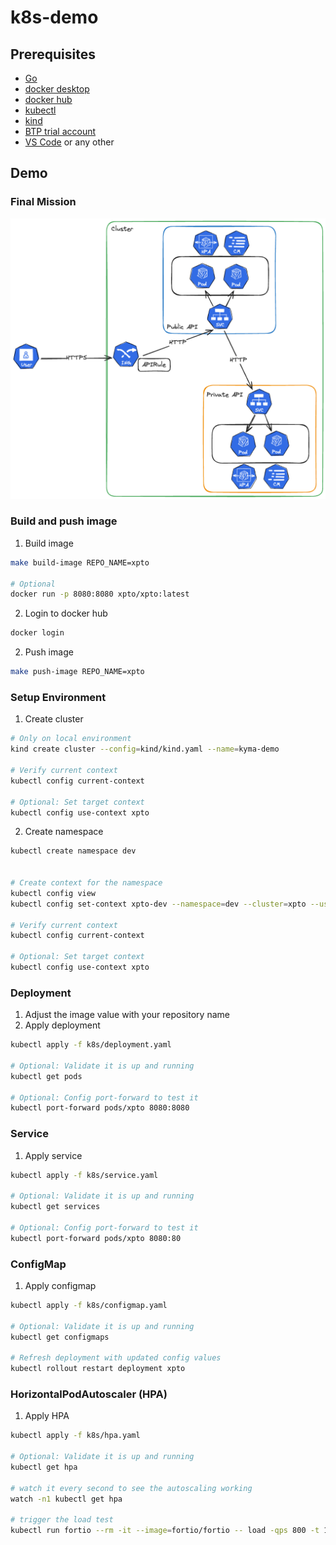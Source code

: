 # k8s-demo

## Prerequisites

- [Go](https://go.dev/doc/install)
- [docker desktop](https://www.docker.com/products/docker-desktop/)
- [docker hub](https://hub.docker.com/)
- [kubectl](https://kubernetes.io/docs/tasks/tools/)
- [kind](https://kind.sigs.k8s.io/docs/user/quick-start)
- [BTP trial account](https://cockpit.hanatrial.ondemand.com/)
- [VS Code](https://code.visualstudio.com/download) or any other

## Demo

### Final Mission

![final mission](infrastructure-diagram.png)

### Build and push image

1. Build image

```bash
make build-image REPO_NAME=xpto

# Optional
docker run -p 8080:8080 xpto/xpto:latest
```

2. Login to docker hub

```bash
docker login
```

2. Push image

```bash
make push-image REPO_NAME=xpto
```

### Setup Environment

1. Create cluster

```bash
# Only on local environment
kind create cluster --config=kind/kind.yaml --name=kyma-demo

# Verify current context
kubectl config current-context

# Optional: Set target context
kubectl config use-context xpto
```

2. Create namespace

```bash
kubectl create namespace dev


# Create context for the namespace
kubectl config view
kubectl config set-context xpto-dev --namespace=dev --cluster=xpto --user=xpto

# Verify current context
kubectl config current-context

# Optional: Set target context
kubectl config use-context xpto
```

### Deployment

1. Adjust the image value with your repository name
2. Apply deployment

```bash
kubectl apply -f k8s/deployment.yaml

# Optional: Validate it is up and running
kubectl get pods

# Optional: Config port-forward to test it
kubectl port-forward pods/xpto 8080:8080
```

### Service

1. Apply service

```bash
kubectl apply -f k8s/service.yaml

# Optional: Validate it is up and running
kubectl get services

# Optional: Config port-forward to test it
kubectl port-forward pods/xpto 8080:80
```

### ConfigMap

1. Apply configmap

```bash
kubectl apply -f k8s/configmap.yaml

# Optional: Validate it is up and running
kubectl get configmaps

# Refresh deployment with updated config values
kubectl rollout restart deployment xpto
```

### HorizontalPodAutoscaler (HPA)

1. Apply HPA

```bash
kubectl apply -f k8s/hpa.yaml

# Optional: Validate it is up and running
kubectl get hpa

# watch it every second to see the autoscaling working
watch -n1 kubectl get hpa

# trigger the load test
kubectl run fortio --rm -it --image=fortio/fortio -- load -qps 800 -t 120s -c 70 "http://public-api-service/healthz"
```
